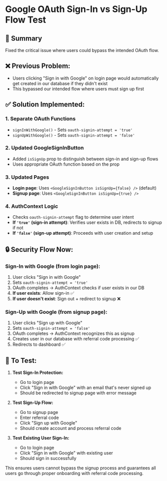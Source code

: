 # Google OAuth Sign-In vs Sign-Up Flow Test

## 🎯 Summary

Fixed the critical issue where users could bypass the intended OAuth flow. 

## ❌ **Previous Problem:**
- Users clicking "Sign in with Google" on login page would automatically get created in our database if they didn't exist
- This bypassed our intended flow where users must sign up first

## ✅ **Solution Implemented:**

### 1. **Separate OAuth Functions**
- `signInWithGoogle()` - Sets `oauth-signin-attempt = 'true'`
- `signUpWithGoogle()` - Sets `oauth-signin-attempt = 'false'`

### 2. **Updated GoogleSignInButton**
- Added `isSignUp` prop to distinguish between sign-in and sign-up flows
- Uses appropriate OAuth function based on the prop

### 3. **Updated Pages**
- **Login page**: Uses `<GoogleSignInButton isSignUp={false} />` (default)
- **Signup page**: Uses `<GoogleSignInButton isSignUp={true} />`

### 4. **AuthContext Logic**
- Checks `oauth-signin-attempt` flag to determine user intent
- **If `'true'` (sign-in attempt)**: Verifies user exists in DB, redirects to signup if not
- **If `'false'` (sign-up attempt)**: Proceeds with user creation and setup

## 🔒 **Security Flow Now:**

### Sign-In with Google (from login page):
1. User clicks "Sign in with Google" 
2. Sets `oauth-signin-attempt = 'true'`
3. OAuth completes → AuthContext checks if user exists in our DB
4. **If user exists**: Allow sign-in ✅
5. **If user doesn't exist**: Sign out + redirect to signup ❌

### Sign-Up with Google (from signup page):
1. User clicks "Sign up with Google"
2. Sets `oauth-signin-attempt = 'false'` 
3. OAuth completes → AuthContext recognizes this as signup
4. Creates user in our database with referral code processing ✅
5. Redirects to dashboard ✅

## 🧪 **To Test:**

1. **Test Sign-In Protection:**
   - Go to login page
   - Click "Sign in with Google" with an email that's never signed up
   - Should be redirected to signup page with error message

2. **Test Sign-Up Flow:**
   - Go to signup page  
   - Enter referral code
   - Click "Sign up with Google"
   - Should create account and process referral code

3. **Test Existing User Sign-In:**
   - Go to login page
   - Click "Sign in with Google" with existing user
   - Should sign in successfully

This ensures users cannot bypass the signup process and guarantees all users go through proper onboarding with referral code processing.
